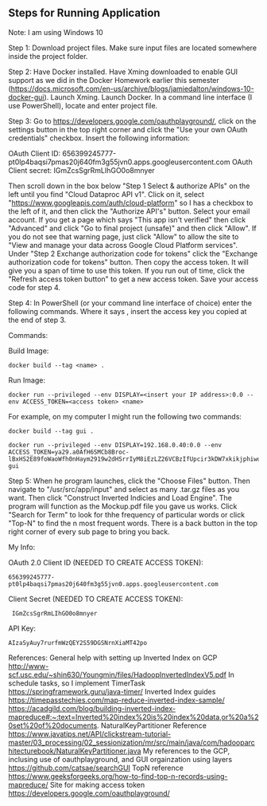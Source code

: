Steps for Running Application
-----------------------------

Note: I am using Windows 10

Step 1: Download project files. Make sure input files are located somewhere inside the project folder. 

Step 2: Have Docker installed. Have Xming downloaded to enable GUI support as we did in the Docker Homework earlier this semester (https://docs.microsoft.com/en-us/archive/blogs/jamiedalton/windows-10-docker-gui). Launch Xming. Launch Docker. In a command line interface (I use PowerShell), locate and enter project file. 

Step 3: Go to https://developers.google.com/oauthplayground/, click on the settings button in the top right corner and click the "Use your own OAuth credentials" checkbox. Insert the following information:

  OAuth Client ID: 656399245777-pt0lp4baqsi7pmas20j640fm3g55jvn0.apps.googleusercontent.com
  OAuth Client secret: IGmZcsSgrRmLIhGO0o8mnyer

Then scroll down in the box below "Step 1 Select & authorize APIs" on the left until you find "Cloud Dataproc API v1". Click on it, select "https://www.googleapis.com/auth/cloud-platform" so I has a checkbox to the left of it, and then click the "Authorize API's" button. Select your email account. If you get a page which says "This app isn't verified" then click "Advanced" and click "Go to final project (unsafe)" and then click "Allow". If you do not see that warning page, just click "Allow" to allow the site to "View and manage your data across Google Cloud Platform services". Under "Step 2 Exchange authorization code for tokens" click the "Exchange authorization code for tokens" button. Then copy the access token. It will give you a span of time to use this token. If you run out of time, click the "Refresh access token button" to get a new access token. Save your access code for step 4.

Step 4: In PowerShell (or your command line interface of choice) enter the following commands. Where it says <access key>, insert the access key you copied at the end of step 3.

Commands:

 Build Image:
 
    docker build --tag <name> .                          

  Run Image:
  
    docker run --privileged --env DISPLAY=<insert your IP address>:0.0 --env ACCESS_TOKEN=<access token> <name>


For example, on my computer I might run the following two commands:
    
    docker build --tag gui .                          

    docker run --privileged --env DISPLAY=192.168.0.40:0.0 --env ACCESS_TOKEN=ya29.a0AfH6SMCb8Broc-lBxHS2E89foWaoWfh0nHaym2919w2dHSrrIyM8iEzLZ26VCBzIfUpcir3kDW7xkikjphiwqeWftWNMp3mcYg9VNFL7_6AoONFObbYpDm7PwNuUEUDjrY52WS8En73ShlVP1I3lu6TNNVIsmqxqEK8lUShZBac gui

Step 5: When he program launches, click the "Choose Files" button. Then navigate to "/usr/src/app/input" and select as many .tar.gz files as you want. Then click "Construct Inverted Indicies and Load Engine". The program will function as the Mockup.pdf file you gave us works. Click "Search for Term" to look for thhe frequency of particular words or click "Top-N" to find the n most frequent words. There is a back button in the top right corner of every sub page to bring you back.






My Info:

  OAuth 2.0 Client ID (NEEDED TO CREATE ACCESS TOKEN): 
  
    656399245777-pt0lp4baqsi7pmas20j640fm3g55jvn0.apps.googleusercontent.com
  
  Client Secret (NEEDED TO CREATE ACCESS TOKEN):
  
     IGmZcsSgrRmLIhGO0o8mnyer

  API Key: 
  
    AIzaSyAuy7rurfmWzQEY2S59DGSNrnXiaMT42po



References:
  General help with setting up Inverted Index on GCP
    http://www-scf.usc.edu/~shin630/Youngmin/files/HadoopInvertedIndexV5.pdf
  In schedule tasks, so I implement TimerTask
    https://springframework.guru/java-timer/
  Inverted Index guides
    https://timepasstechies.com/map-reduce-inverted-index-sample/
    https://acadgild.com/blog/building-inverted-index-mapreduce#:~:text=Inverted%20index%20is%20index%20data,or%20a%20set%20of%20documents.
  NaturalKeyPartitioner Reference
    https://www.javatips.net/API/clickstream-tutorial-master/03_processing/02_sessionization/mr/src/main/java/com/hadooparchitecturebook/NaturalKeyPartitioner.java
  My references to the GCP, inclusing use of oauthplayground, and GUI orgainzation using layers
    https://github.com/catsae/searchGUI
  TopN reference
    https://www.geeksforgeeks.org/how-to-find-top-n-records-using-mapreduce/
  Site for making access token
    https://developers.google.com/oauthplayground/
